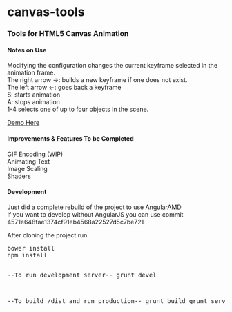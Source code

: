 canvas-tools
============

<h3>Tools for HTML5 Canvas Animation</h3>

<h4>Notes on Use</h4>
Modifying the configuration changes the current keyframe selected in the animation frame. <br/>
The right arrow ->: builds a new keyframe if one does not exist.<br/>
The left arrow <-: goes back a keyframe<br/>
S: starts animation<br/>
A: stops animation<br/>
1-4 selects one of up to four objects in the scene.<br/>

<a href="http://thebarry.github.io/canvas-tools/" target="_blank">Demo Here</a>

<h4>Improvements & Features To be Completed</h4>
GIF Encoding (WIP)<br/>
Animating Text<br/>
Image Scaling<br/>
Shaders<br/>

<h4> Development </h4>
Just did a complete rebuild of the project to use AngularAMD <br/>
If you want to develop without AngularJS you can use commit 4571e648fae1374cf91eb4568a22527d5c7be721 <br/>

<p> After cloning the project run </p>
<div class="highlight highlight-bash">
<pre>bower install
npm install

--To run development server--
grunt devel

--To build /dist and run production--
grunt build 
grunt serve-www
</pre>
</div>


